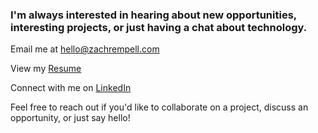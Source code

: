 
### I'm always interested in hearing about new opportunities, interesting projects, or just having a chat about technology.

Email me at [hello@zachrempell.com](mailto:hello@zachrempell.com)

View my [Resume](/resume.pdf)

Connect with me on [LinkedIn](https://linkedin.com/in/zachary-rempell)

Feel free to reach out if you'd like to collaborate on a project, discuss an opportunity, or just say hello!
